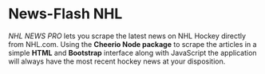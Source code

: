 # News-Flash NHL

*NHL NEWS PRO* lets you scrape the latest news on NHL Hockey directly from NHL.com. Using the **Cheerio Node package** to scrape the articles in a simple **HTML** and **Bootstrap** interface along with JavaScript the application will always have the most recent hockey news at your disposition.
